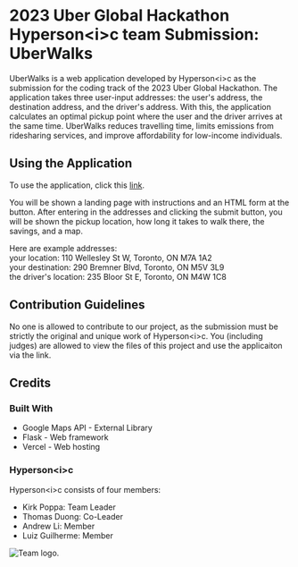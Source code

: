 # 2023 Uber Global Hackathon Hyperson\<i\>c team Submission\: UberWalks

UberWalks is a web application developed by Hyperson\<i\>c as the submission for the coding track of the 2023 Uber Global Hackathon. The application takes three user-input addresses\: the user's address, the destination address, and the driver's address. With this, the application calculates an optimal pickup point where the user and the driver arrives at the same time. UberWalks reduces travelling time, limits emissions from ridesharing services, and improve affordability for low-income individuals.

## Using the Application
To use the application, click this [link](https://uber-walks-mifkqappa-hyperson1c.vercel.app/). <br>

You will be shown a landing page with instructions and an HTML form at the button. After entering in the addresses and clicking the submit button, you will be shown the pickup location, how long it takes to walk there, the savings, and a map. <br> 

Here are example addresses\: <br>
your location\: 110 Wellesley St W, Toronto, ON M7A 1A2 <br>
your destination\: 290 Bremner Blvd, Toronto, ON M5V 3L9 <br>
the driver's location\: 235 Bloor St E, Toronto, ON M4W 1C8 <br>

## Contribution Guidelines
No one is allowed to contribute to our project, as the submission must be strictly the original and unique work of Hyperson\<i\>c. You (including judges) are allowed to view the files of this project and use the applicaiton via the link.

## Credits
### Built With
* Google Maps API - External Library
* Flask - Web framework
* Vercel - Web hosting

### Hyperson\<i\>c 
Hyperson\<i\>c consists of four members\:
- Kirk Poppa\: Team Leader
- Thomas Duong\: Co-Leader
- Andrew Li\: Member
- Luiz Guilherme\: Member

![Team logo.](https://i.ibb.co/51bgVL5/UGHlogo.png)
